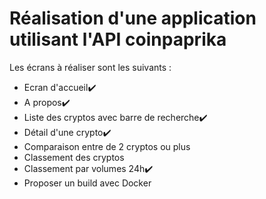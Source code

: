 # Réalisation d'une application utilisant l'API coinpaprika

Les écrans à réaliser sont les suivants :

- Ecran d'accueil✔️
- A propos✔️
- Liste des cryptos avec barre de recherche✔️
- Détail d'une crypto✔️
- Comparaison entre de 2 cryptos ou plus
- Classement des cryptos
- Classement par volumes 24h✔️
- Proposer un build avec Docker

